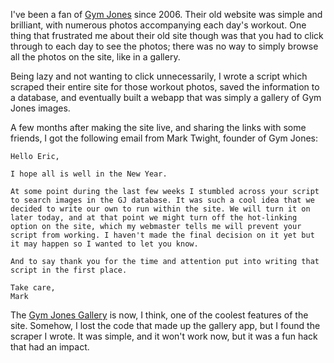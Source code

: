 <p>I've been a fan of <a href="http://gymjones.com">Gym Jones</a> since 2006.  Their old website was simple and brilliant, with numerous photos accompanying each day's workout.  One thing that frustrated me about their old site though was that you had to click through to each day to see the photos; there was no way to simply browse all the photos on the site, like in a gallery.</p>
<p>Being lazy and not wanting to click unnecessarily, I wrote a script which scraped their entire site for those workout photos, saved the information to a database, and eventually built a webapp that was simply a gallery of Gym Jones images.</p>
<p>A few months after making the site live, and sharing the links with some friends, I got the following email from Mark Twight, founder of Gym Jones:</p>

	Hello Eric,

	I hope all is well in the New Year.

	At some point during the last few weeks I stumbled across your script to search images in the GJ database. It was such a cool idea that we decided to write our own to run within the site. We will turn it on later today, and at that point we might turn off the hot-linking option on the site, which my webmaster tells me will prevent your script from working. I haven't made the final decision on it yet but it may happen so I wanted to let you know.

	And to say thank you for the time and attention put into writing that script in the first place.

	Take care,
	Mark

<p>The <a href="http://gymjones.com/gallery/">Gym Jones Gallery</a> is now, I think, one of the coolest features of the site.  Somehow, I lost the code that made up the gallery app, but I found the scraper I wrote.  It was simple, and it won't work now, but it was a fun hack that had an impact.</p>
